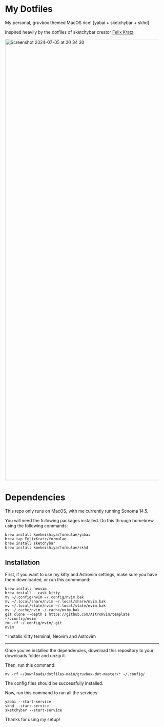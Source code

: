 # My Dotfiles 

My personal, gruvbox themed MacOS rice! [yabai + sketchybar + skhd]

Inspired heavily by the dotfiles of sketchybar creator [Felix Kratz](https://github.com/FelixKratz).

<img width="1440" alt="Screenshot 2024-07-05 at 20 34 30" src="https://github.com/EbrietanPhasmid/dotfiles/assets/172548450/1909891b-1fc9-4ed6-aba3-69a451a5944a">


# Dependencies

This repo only runs on MacOS, with me currently running Sonoma 14.5.

You will need the following packages installed. Do this through homebrew using the following commands:

```
brew install koekeishiya/formulae/yabai
brew tap FelixKratz/formulae
brew install sketchybar
brew install koekeishiya/formulae/skhd
```

## Installation

First, if you want to use my kitty and Astrovim settings, make sure you have them downloaded, or run this commmand:

```
brew install neovim
brew install --cask kitty 
mv ~/.config/nvim ~/.config/nvim.bak
mv ~/.local/share/nvim ~/.local/share/nvim.bak
mv ~/.local/state/nvim ~/.local/state/nvim.bak
mv ~/.cache/nvim ~/.cache/nvim.bak
git clone --depth 1 https://github.com/AstroNvim/template ~/.config/nvim
rm -rf ~/.config/nvim/.git
nvim
```

^ installs Kitty terminal, Neovim and Astrovim

--- 

Once you've installed the dependencies, download this repository to your downloads folder and unzip it.

Then, run this command:

```
mv -rf ~/Downloads/dotfiles-main/gruvbox-dot-master/* ~/.config/
```

The config files should be successfully installed.

Now, run this command to run all the services:

```
yabai --start-service
skhd --start-service
sketchybar --start-service
```

Thanks for using my setup!
